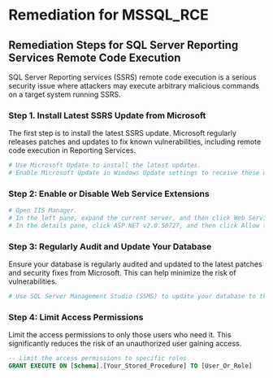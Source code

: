 # Remediation for MSSQL_RCE

## Remediation Steps for SQL Server Reporting Services Remote Code Execution

SQL Server Reporting services (SSRS) remote code execution is a serious security issue where attackers may execute arbitrary malicious commands on a target system running SSRS.

### Step 1. Install Latest SSRS Update from Microsoft

The first step is to install the latest SSRS update. Microsoft regularly releases patches and updates to fix known vulnerabilities, including remote code execution in Reporting Services.

```bash
# Use Microsoft Update to install the latest updates.
# Enable Microsoft Update in Windows Update settings to receive these updates.
```

### Step 2: Enable or Disable Web Service Extensions

```bash
# Open IIS Manager.
# In the left pane, expand the current server, and then click Web Service Extensions.
# In the details pane, click ASP.NET v2.0.50727, and then click Allow to enable it. Or click Prohibit to disable it.
```

### Step 3: Regularly Audit and Update Your Database

Ensure your database is regularly audited and updated to the latest patches and security fixes from Microsoft. This can help minimize the risk of vulnerabilities.

```bash
# Use SQL Server Management Studio (SSMS) to update your database to the latest version.
```

### Step 4: Limit Access Permissions

Limit the access permissions to only those users who need it. This significantly reduces the risk of an unauthorized user gaining access.

```sql
-- Limit the access permissions to specific roles
GRANT EXECUTE ON [Schema].[Your_Stored_Procedure] TO [User_Or_Role]
```